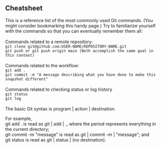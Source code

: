 
## Cheatsheet

This is a reference list of the most commonly used Git commands. (You might consider bookmarking this handy page.) Try to familiarize yourself with the commands so that you can eventually remember them all:
<br><br>
Commands related to a remote repository:<br>
        `git clone git@github.com:USER-NAME/REPOSITORY-NAME.git`<br>
        `git push or git push origin main (Both accomplish the same goal in this context)`<br><br>
Commands related to the workflow:<br>
        `git add .`<br>
        `git commit -m "A message describing what you have done to make this snapshot different"`<br><br>
Commands related to checking status or log history<br>
        `git status`<br>
        `git log`<br>
<br>
The basic Git syntax is program | action | destination.

For example,
<br>
git add . is read as git | add | ., where the period represents everything in the current directory;<br>
git commit -m "message" is read as git | commit -m | "message"; and<br>
git status is read as git | status | (no destination).<br>

